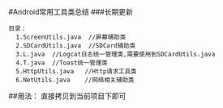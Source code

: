 #Android常用工具类总结
###长期更新



         
    目录：
      1.ScreenUtils.java  //屏幕辅助类      
      2.SDCardUtils.java  //SDCard辅助类
      3.L.java  //Logcat日志统一管理类,需要使用到SDCardUtils.java
      4.T.java  //Toast统一管理类
      5.HttpUtils.java   //Http请求工具类
      6.NetUtils.java    //网络相关辅助类











##用法：
    直接拷贝到当前项目下即可